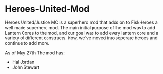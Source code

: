 # Heroes-United-Mod
Heroes United/Justice MC is a superhero mod that adds on to FiskHeroes a well made superhero mod.
The main initial purpose of the mod was to add Lantern Cores to the mod, and our goal was to add every lantern core
and a variety of different constructs. Now, we've moved into seperate heroes and continue to add more.

As of May 27th The mod has:
- Hal Jordan
- John Stewart
